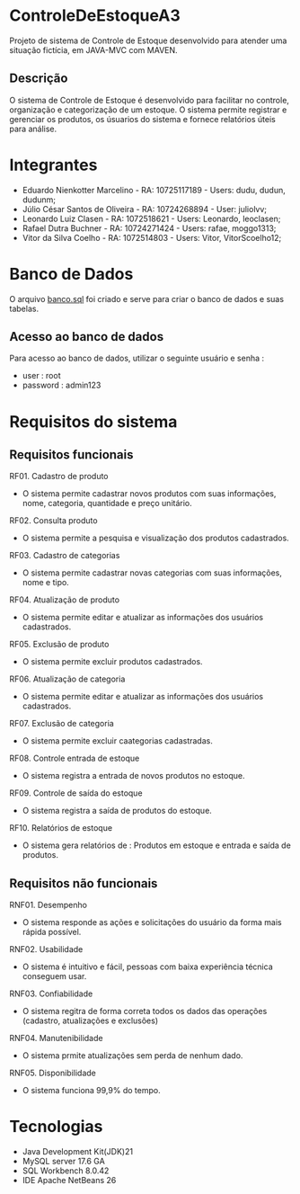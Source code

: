 # ControleDeEstoqueA3

Projeto de sistema de Controle de Estoque desenvolvido para atender uma
situação fictícia, em JAVA-MVC com MAVEN.

## Descrição

O sistema de Controle de Estoque é desenvolvido para facilitar no controle,
organização e categorização de um estoque. O sistema permite registrar e 
gerenciar os produtos, os úsuarios do sistema e fornece relatórios úteis
para análise.

 # Integrantes

- Eduardo Nienkotter Marcelino - RA: 10725117189 - Users: dudu, dudun, dudunm;
- Júlio César Santos de Oliveira - RA: 10724268894 - User: juliolvv;
- Leonardo Luiz Clasen - RA: 1072518621 - Users: Leonardo, leoclasen;
- Rafael Dutra Buchner - RA: 10724271424 - Users: rafae, moggo1313;
- Vitor da Silva Coelho - RA: 1072514803 - Users: Vitor, VitorScoelho12;

# Banco de Dados

O arquivo [banco.sql](banco.sql) foi criado e serve para criar o banco de dados e suas tabelas.

## Acesso ao banco de dados

Para acesso ao banco de dados, utilizar o seguinte usuário e senha :
 - user : root
 - password : admin123

# Requisitos do sistema

## Requisitos funcionais

RF01. Cadastro de produto
 - O sistema permite cadastrar novos produtos com suas informações, nome, categoria, quantidade e preço unitário.

RF02. Consulta produto
 - O sistema permite a pesquisa e visualização dos produtos cadastrados.

RF03. Cadastro de categorias
 - O sistema permite cadastrar novas categorias com suas informações, nome e tipo.

RF04. Atualização de produto
 - O sistema permite editar e atualizar as informações dos usuários cadastrados.

RF05. Exclusão de produto
 - O sistema permite excluir produtos cadastrados.

RF06. Atualização de categoria 
 - O sistema permite editar e atualizar as informações dos usuários cadastrados.

RF07. Exclusão de categoria
 - O sistema permite excluir caategorias cadastradas.

RF08. Controle entrada de estoque
 - O sistema registra a entrada de novos produtos no estoque.

RF09. Controle de saída do estoque
 - O sistema registra a saída de produtos do estoque.

RF10. Relatórios de estoque
 - O sistema gera relatórios de : Produtos em estoque e entrada e saída de produtos.

## Requisitos não funcionais

RNF01. Desempenho
 - O sistema responde as ações e solicitações do usuário da forma mais rápida possível.

RNF02. Usabilidade
 - O sistema é intuitivo e fácil, pessoas com baixa experiência técnica conseguem usar.

RNF03. Confiabilidade
 - O sistema regitra de forma correta todos os dados das operações (cadastro, atualizações e exclusões)

RNF04. Manutenibilidade
 - O sistema prmite atualizações sem perda de nenhum dado.

RNF05. Disponibilidade
 - O sistema funciona 99,9% do tempo.

# Tecnologias

 - Java Development Kit(JDK)21
 - MySQL server 17.6 GA
 - SQL Workbench 8.0.42
 - IDE Apache NetBeans 26
